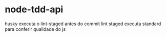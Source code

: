 # node-tdd-api

husky executa o lint-staged antes do commit 
lint staged executa standard para conferir qualidade do js